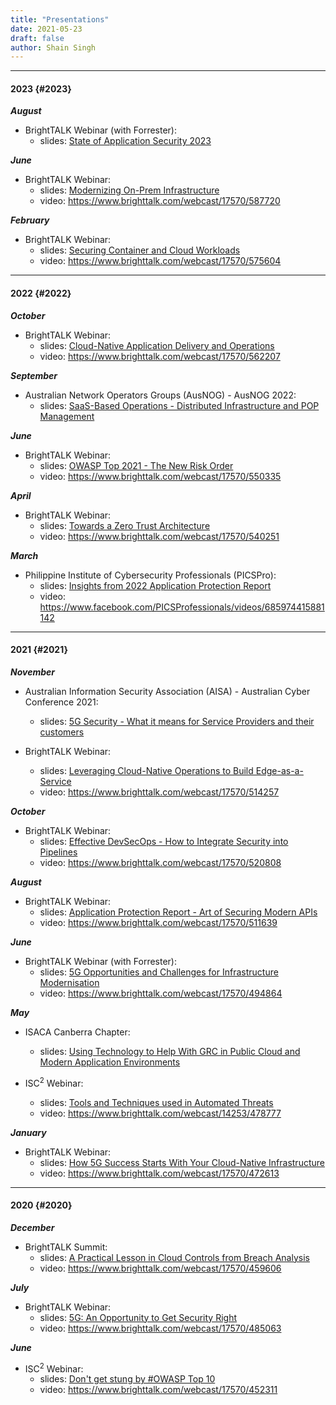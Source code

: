 ```yaml
---
title: "Presentations"
date: 2021-05-23
draft: false
author: Shain Singh
---
```


<hr />

#### 2023 {#2023}

**_August_**

- BrightTALK Webinar (with Forrester):
  - slides:
    [State of Application Security 2023](/files/Brighttalk%20Webinar%20with%20Forrester%20-%20State%20of%20Application%20Security%202023%20%5BAugust%202023%5D.pdf)

**_June_**

- BrightTALK Webinar:
  - slides:
    [Modernizing On-Prem Infrastructure](/files/Brighttalk%20Webinar%20-%20Modernizing%20On-Prem%20Infrastructure%20%5BJune%202023%5D.pdf)
  - video: <https://www.brighttalk.com/webcast/17570/587720>

**_February_**

- BrightTALK Webinar:
  - slides:
    [Securing Container and Cloud Workloads](/files/Brighttalk%20Webinar%20-%20Securing%20Container%20and%20Cloud%20Workloads%20%5BFebruary%202023%5D.pdf)
  - video: <https://www.brighttalk.com/webcast/17570/575604>

<hr />

#### 2022 {#2022}

**_October_**

- BrightTALK Webinar:
  - slides:
    [Cloud-Native Application Delivery and Operations](/files/Brighttalk%20Webinar%20-%20Cloud-Native%20Application%20Delivery%20and%20Operations%20%5BOctober%202022%5D.pdf)
  - video: <https://www.brighttalk.com/webcast/17570/562207>

**_September_**

- Australian Network Operators Groups (AusNOG) - AusNOG 2022:
  - slides:
    [SaaS-Based Operations - Distributed Infrastructure and POP Management](/files/AusNOG%202022%20-%20SaaS-Based%20Operations%20-%20Distributed%20Infrastructure%20and%20POP%20Management%20%5BSeptember%202022%5D.pdf)

**_June_**

- BrightTALK Webinar:
  - slides:
    [OWASP Top 2021 - The New Risk Order](/files/Brighttalk%20Webinar%20-%20OWASP%20Top%202021%20-%20The%20New%20Risk%20Order%20[June%202022].pdf)
  - video: <https://www.brighttalk.com/webcast/17570/550335>

**_April_**

- BrightTALK Webinar:
  - slides:
    [Towards a Zero Trust Architecture](/files/Brighttalk%20Webinar%20-%20Towards%20a%20Zero%20Trust%20Architecture%20%5BApril%202022%5D.pdf)
  - video: <https://www.brighttalk.com/webcast/17570/540251>

**_March_**

- Philippine Institute of Cybersecurity Professionals (PICSPro):
  - slides:
    [Insights from 2022 Application Protection Report](/files/PICSPro%20-%20Insights%20from%202022%20Application%20Protection%20Report%20[March%202022].pdf)
  - video: <https://www.facebook.com/PICSProfessionals/videos/685974415881142>

<hr />

#### 2021 {#2021}

**_November_**

- Australian Information Security Association (AISA) - Australian Cyber
  Conference 2021:

  - slides:
    [5G Security - What it means for Service Providers and their customers](/files/AISA%20Australian%20Cyber%20Conference%20-%205G%20Security%20-%20What%20it%20means%20for%20Service%20Providers%20and%20their%20customers%20[November%202021].pdf)

- BrightTALK Webinar:
  - slides:
    [Leveraging Cloud-Native Operations to Build Edge-as-a-Service](/files/Brighttalk%20Webinar%20-%20%20Leveraging%20Cloud-Native%20Operations%20to%20Build%20Edge-as-a-Service%20[November%202021].pdf)
  - video: <https://www.brighttalk.com/webcast/17570/514257>

**_October_**

- BrightTALK Webinar:
  - slides:
    [Effective DevSecOps - How to Integrate Security into Pipelines](/files/Brighttalk%20Webinar%20-%20%20Effective%20DevSecOps%20-%20How%20to%20Integrate%20Security%20into%20Pipelines%20[October%202021].pdf)
  - video: <https://www.brighttalk.com/webcast/17570/520808>

**_August_**

- BrightTALK Webinar:
  - slides:
    [Application Protection Report - Art of Securing Modern APIs](/files/Brighttalk%20Webinar%20-%20%20Application%20Protection%20Report%20-%20Art%20of%20Securing%20Modern%20APIs%20[August%202021].pdf)
  - video: <https://www.brighttalk.com/webcast/17570/511639>

**_June_**

- BrightTALK Webinar (with Forrester):
  - slides:
    [5G Opportunities and Challenges for Infrastructure Modernisation](/files/Brighttalk%20Webinar%20with%20Forrester%20-%205G%20Opportunities%20and%20Challenges%20for%20Infrastructure%20Modernisation%20[June%202021].pdf)
  - video: <https://www.brighttalk.com/webcast/17570/494864>

**_May_**

- ISACA Canberra Chapter:

  - slides:
    [Using Technology to Help With GRC in Public Cloud and Modern Application Environments](/files/ISACA%20Canberra%20-%20Using%20Technology%20to%20Help%20With%20GRC%20in%20Public%20Cloud%20and%20Modern%20Application%20Environments%20[May%202021].pdf)

- ISC<sup>2</sup> Webinar:
  - slides:
    [Tools and Techniques used in Automated Threats](/files/ISC2%20Webinar%20-%20Tools%20and%20Techniques%20used%20in%20Automated%20Threats%20[May%202021].pdf)
  - video: <https://www.brighttalk.com/webcast/14253/478777>

**_January_**

- BrightTALK Webinar:
  - slides:
    [How 5G Success Starts With Your Cloud-Native Infrastructure](/files/Brighttalk%20Webinar%20-%20How%205G%20Success%20Starts%20With%20Your%20Cloud-Native%20Infrastructure%20[January%202021].pdf)
  - video: <https://www.brighttalk.com/webcast/17570/472613>

<hr />

#### 2020 {#2020}

**_December_**

- BrightTALK Summit:
  - slides:
    [A Practical Lesson in Cloud Controls from Breach Analysis](/files/Brighttalk%20Summit%20-%20A%20Practical%20Lesson%20in%20Cloud%20Controls%20from%20Breach%20Analysis%20[Dec%202020].pdf)
  - video: <https://www.brighttalk.com/webcast/17570/459606>

**_July_**

- BrightTALK Webinar:
  - slides:
    [5G: An Opportunity to Get Security Right](/files/Brighttalk%20Webinar%20-%205G:%20The%20Opportunity%20to%20Get%20Security%20Right%20[July%202020].pdf)
  - video: <https://www.brighttalk.com/webcast/17570/485063>

**_June_**

- ISC<sup>2</sup> Webinar:
  - slides:
    [Don\'t get stung by \#OWASP Top 10](/files/ISC2%20Webinar%20-%20Dont%20get%20stung%20by%20OWASP%20Top%2010%20[June%202020].pdf)
  - video: <https://www.brighttalk.com/webcast/17570/452311>
